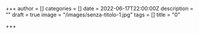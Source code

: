 +++
author = []
categories = []
date = 2022-06-17T22:00:00Z
description = ""
draft = true
image = "/images/senza-titolo-1.jpg"
tags = []
title = "0"

+++
